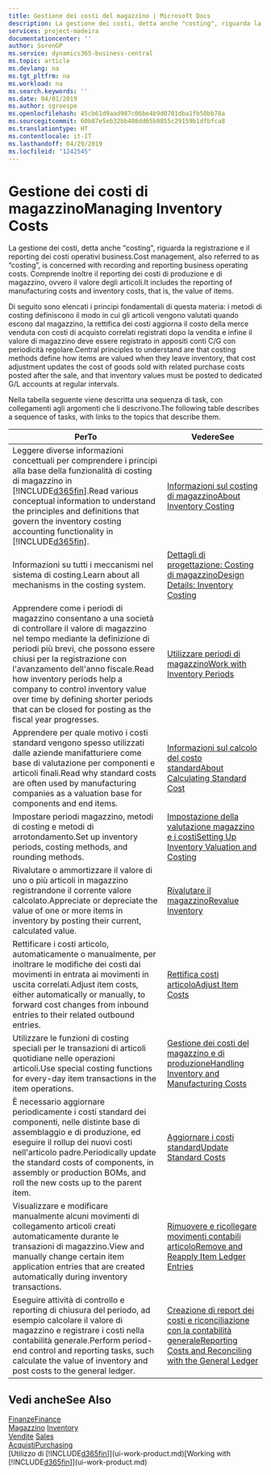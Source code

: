 ```yaml
---
title: Gestione dei costi del magazzino | Microsoft Docs
description: La gestione dei costi, detta anche "costing", riguarda la registrazione e il reporting dei costi operativi business. Comprende inoltre il reporting dei costi di produzione e di magazzino, ovvero il valore degli articoli.
services: project-madeira
documentationcenter: ''
author: SorenGP
ms.service: dynamics365-business-central
ms.topic: article
ms.devlang: na
ms.tgt_pltfrm: na
ms.workload: na
ms.search.keywords: ''
ms.date: 04/01/2019
ms.author: sgroespe
ms.openlocfilehash: 45cb61d9aad987c06be4b9d0701dba1fb50bb78a
ms.sourcegitcommit: 60b87e5eb32bb408dd65b9855c29159b1dfbfca8
ms.translationtype: HT
ms.contentlocale: it-IT
ms.lasthandoff: 04/29/2019
ms.locfileid: "1242545"
---
```

# <a name="managing-inventory-costs"></a><span data-ttu-id="9cc8b-104">Gestione dei costi di magazzino</span><span class="sxs-lookup"><span data-stu-id="9cc8b-104">Managing Inventory Costs</span></span>
<span data-ttu-id="9cc8b-105">La gestione dei costi, detta anche "costing", riguarda la registrazione e il reporting dei costi operativi business.</span><span class="sxs-lookup"><span data-stu-id="9cc8b-105">Cost management, also referred to as “costing”, is concerned with recording and reporting business operating costs.</span></span> <span data-ttu-id="9cc8b-106">Comprende inoltre il reporting dei costi di produzione e di magazzino, ovvero il valore degli articoli.</span><span class="sxs-lookup"><span data-stu-id="9cc8b-106">It includes the reporting of manufacturing costs and inventory costs, that is, the value of items.</span></span>   

<span data-ttu-id="9cc8b-107">Di seguito sono elencati i principi fondamentali di questa materia: i metodi di costing definiscono il modo in cui gli articoli vengono valutati quando escono dal magazzino, la rettifica dei costi aggiorna il costo della merce venduta con costi di acquisto correlati registrati dopo la vendita e infine il valore di magazzino deve essere registrato in appositi conti C/G con periodicità regolare.</span><span class="sxs-lookup"><span data-stu-id="9cc8b-107">Central principles to understand are that costing methods define how items are valued when they leave inventory, that cost adjustment updates the cost of goods sold with related purchase costs posted after the sale, and that inventory values must be posted to dedicated G/L accounts at regular intervals.</span></span>

<span data-ttu-id="9cc8b-108">Nella tabella seguente viene descritta una sequenza di task, con collegamenti agli argomenti che li descrivono.</span><span class="sxs-lookup"><span data-stu-id="9cc8b-108">The following table describes a sequence of tasks, with links to the topics that describe them.</span></span>

|<span data-ttu-id="9cc8b-109">**Per**</span><span class="sxs-lookup"><span data-stu-id="9cc8b-109">**To**</span></span>|<span data-ttu-id="9cc8b-110">**Vedere**</span><span class="sxs-lookup"><span data-stu-id="9cc8b-110">**See**</span></span>|  
|------------|-------------|  
|<span data-ttu-id="9cc8b-111">Leggere diverse informazioni concettuali per comprendere i principi alla base della funzionalità di costing di magazzino in [!INCLUDE[d365fin](includes/d365fin_md.md)].</span><span class="sxs-lookup"><span data-stu-id="9cc8b-111">Read various conceptual information to understand the principles and definitions that govern the inventory costing accounting functionality in [!INCLUDE[d365fin](includes/d365fin_md.md)].</span></span>|[<span data-ttu-id="9cc8b-112">Informazioni sul costing di magazzino</span><span class="sxs-lookup"><span data-stu-id="9cc8b-112">About Inventory Costing</span></span>](finance-learn-about-costing.md)|  
|<span data-ttu-id="9cc8b-113">Informazioni su tutti i meccanismi nel sistema di costing.</span><span class="sxs-lookup"><span data-stu-id="9cc8b-113">Learn about all mechanisms in the costing system.</span></span>|[<span data-ttu-id="9cc8b-114">Dettagli di progettazione: Costing di magazzino</span><span class="sxs-lookup"><span data-stu-id="9cc8b-114">Design Details: Inventory Costing</span></span>](design-details-inventory-costing.md)|
|<span data-ttu-id="9cc8b-115">Apprendere come i periodi di magazzino consentano a una società di controllare il valore di magazzino nel tempo mediante la definizione di periodi più brevi, che possono essere chiusi per la registrazione con l'avanzamento dell'anno fiscale.</span><span class="sxs-lookup"><span data-stu-id="9cc8b-115">Read how inventory periods help a company to control inventory value over time by defining shorter periods that can be closed for posting as the fiscal year progresses.</span></span>|[<span data-ttu-id="9cc8b-116">Utilizzare periodi di magazzino</span><span class="sxs-lookup"><span data-stu-id="9cc8b-116">Work with Inventory Periods</span></span>](finance-how-to-work-with-inventory-periods.md)|
|<span data-ttu-id="9cc8b-117">Apprendere per quale motivo i costi standard vengono spesso utilizzati dalle aziende manifatturiere come base di valutazione per componenti e articoli finali.</span><span class="sxs-lookup"><span data-stu-id="9cc8b-117">Read why standard costs are often used by manufacturing companies as a valuation base for components and end items.</span></span>|[<span data-ttu-id="9cc8b-118">Informazioni sul calcolo del costo standard</span><span class="sxs-lookup"><span data-stu-id="9cc8b-118">About Calculating Standard Cost</span></span>](finance-about-calculating-standard-cost.md)|
|<span data-ttu-id="9cc8b-119">Impostare periodi magazzino, metodi di costing e metodi di arrotondamento.</span><span class="sxs-lookup"><span data-stu-id="9cc8b-119">Set up inventory periods, costing methods, and rounding methods.</span></span>|[<span data-ttu-id="9cc8b-120">Impostazione della valutazione magazzino e i costi</span><span class="sxs-lookup"><span data-stu-id="9cc8b-120">Setting Up Inventory Valuation and Costing</span></span>](finance-set-up-inventory-valuation-and-costing.md)|
|<span data-ttu-id="9cc8b-121">Rivalutare o ammortizzare il valore di uno o più articoli in magazzino registrandone il corrente valore calcolato.</span><span class="sxs-lookup"><span data-stu-id="9cc8b-121">Appreciate or depreciate the value of one or more items in inventory by posting their current, calculated value.</span></span>|[<span data-ttu-id="9cc8b-122">Rivalutare il magazzino</span><span class="sxs-lookup"><span data-stu-id="9cc8b-122">Revalue Inventory</span></span>](inventory-how-revalue-inventory.md)|
|<span data-ttu-id="9cc8b-123">Rettificare i costi articolo, automaticamente o manualmente, per inoltrare le modifiche dei costi dai movimenti in entrata ai movimenti in uscita correlati.</span><span class="sxs-lookup"><span data-stu-id="9cc8b-123">Adjust item costs, either automatically or manually, to forward cost changes from inbound entries to their related outbound entries.</span></span>|[<span data-ttu-id="9cc8b-124">Rettifica costi articolo</span><span class="sxs-lookup"><span data-stu-id="9cc8b-124">Adjust Item Costs</span></span>](inventory-how-adjust-item-costs.md)|
|<span data-ttu-id="9cc8b-125">Utilizzare le funzioni di costing speciali per le transazioni di articoli quotidiane nelle operazioni articoli.</span><span class="sxs-lookup"><span data-stu-id="9cc8b-125">Use special costing functions for every-day item transactions in the item operations.</span></span>|[<span data-ttu-id="9cc8b-126">Gestione dei costi del magazzino e di produzione</span><span class="sxs-lookup"><span data-stu-id="9cc8b-126">Handling Inventory and Manufacturing Costs</span></span>](finance-handle-inventory-and-manufacturing-costs.md)|  
|<span data-ttu-id="9cc8b-127">È necessario aggiornare periodicamente i costi standard dei componenti, nelle distinte base di assemblaggio e di produzione, ed eseguire il rollup dei nuovi costi nell'articolo padre.</span><span class="sxs-lookup"><span data-stu-id="9cc8b-127">Periodically update the standard costs of components, in assembly or production BOMs, and roll the new costs up to the parent item.</span></span>|[<span data-ttu-id="9cc8b-128">Aggiornare i costi standard</span><span class="sxs-lookup"><span data-stu-id="9cc8b-128">Update Standard Costs</span></span>](finance-how-to-update-standard-costs.md)|
|<span data-ttu-id="9cc8b-129">Visualizzare e modificare manualmente alcuni movimenti di collegamento articoli creati automaticamente durante le transazioni di magazzino.</span><span class="sxs-lookup"><span data-stu-id="9cc8b-129">View and manually change certain item application entries that are created automatically during inventory transactions.</span></span>|[<span data-ttu-id="9cc8b-130">Rimuovere e ricollegare movimenti contabili articolo</span><span class="sxs-lookup"><span data-stu-id="9cc8b-130">Remove and Reapply Item Ledger Entries</span></span>](finance-how-to-remove-and-reapply-item-entries.md)|
|<span data-ttu-id="9cc8b-131">Eseguire attività di controllo e reporting di chiusura del periodo, ad esempio calcolare il valore di magazzino e registrare i costi nella contabilità generale.</span><span class="sxs-lookup"><span data-stu-id="9cc8b-131">Perform period-end control and reporting tasks, such calculate the value of inventory and post costs to the general ledger.</span></span>|[<span data-ttu-id="9cc8b-132">Creazione di report dei costi e riconciliazione con la contabilità generale</span><span class="sxs-lookup"><span data-stu-id="9cc8b-132">Reporting Costs and Reconciling with the General Ledger</span></span>](finance-report-costs-and-reconcile-with-the-general-ledger.md)|

## <a name="see-also"></a><span data-ttu-id="9cc8b-133">Vedi anche</span><span class="sxs-lookup"><span data-stu-id="9cc8b-133">See Also</span></span>  
 [<span data-ttu-id="9cc8b-134">Finanze</span><span class="sxs-lookup"><span data-stu-id="9cc8b-134">Finance</span></span>](finance.md)  
 <span data-ttu-id="9cc8b-135">[Magazzino](inventory-manage-inventory.md) </span><span class="sxs-lookup"><span data-stu-id="9cc8b-135">[Inventory](inventory-manage-inventory.md) </span></span>  
 <span data-ttu-id="9cc8b-136">[Vendite](sales-manage-sales.md) </span><span class="sxs-lookup"><span data-stu-id="9cc8b-136">[Sales](sales-manage-sales.md) </span></span>  
 [<span data-ttu-id="9cc8b-137">Acquisti</span><span class="sxs-lookup"><span data-stu-id="9cc8b-137">Purchasing</span></span>](purchasing-manage-purchasing.md)  
 <span data-ttu-id="9cc8b-138">[Utilizzo di [!INCLUDE[d365fin](includes/d365fin_md.md)]](ui-work-product.md)</span><span class="sxs-lookup"><span data-stu-id="9cc8b-138">[Working with [!INCLUDE[d365fin](includes/d365fin_md.md)]](ui-work-product.md)</span></span>
